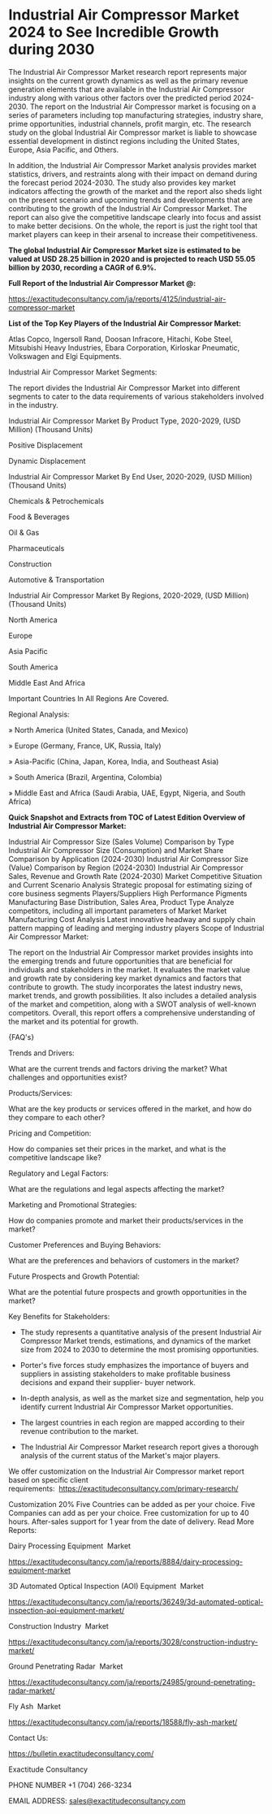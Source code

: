 # Industrial Air Compressor Market 2024 to See Incredible Growth during 2030

The Industrial Air Compressor Market research report represents major insights on the current growth dynamics as well as the primary revenue generation elements that are available in the Industrial Air Compressor industry along with various other factors over the predicted period 2024-2030. The report on the Industrial Air Compressor market is focusing on a series of parameters including top manufacturing strategies, industry share, prime opportunities, industrial channels, profit margin, etc. The research study on the global Industrial Air Compressor market is liable to showcase essential development in distinct regions including the United States, Europe, Asia Pacific, and Others.

In addition, the Industrial Air Compressor Market analysis provides market statistics, drivers, and restraints along with their impact on demand during the forecast period 2024-2030. The study also provides key market indicators affecting the growth of the market and the report also sheds light on the present scenario and upcoming trends and developments that are contributing to the growth of the Industrial Air Compressor Market. The report can also give the competitive landscape clearly into focus and assist to make better decisions. On the whole, the report is just the right tool that market players can keep in their arsenal to increase their competitiveness.

**The global Industrial Air Compressor Market size is estimated to be valued at USD 28.25 billion in 2020 and is projected to reach USD 55.05 billion by 2030, recording a CAGR of 6.9%.**

**Full Report of the Industrial Air Compressor Market @:**

https://exactitudeconsultancy.com/ja/reports/4125/industrial-air-compressor-market

**List of the Top Key Players of the Industrial Air Compressor Market:**

Atlas Copco, Ingersoll Rand, Doosan Infracore, Hitachi, Kobe Steel, Mitsubishi Heavy Industries, Ebara Corporation, Kirloskar Pneumatic, Volkswagen and Elgi Equipments.

Industrial Air Compressor Market Segments:

The report divides the Industrial Air Compressor Market into different segments to cater to the data requirements of various stakeholders involved in the industry.

Industrial Air Compressor Market By Product Type, 2020-2029, (USD Million) (Thousand Units)

Positive Displacement

Dynamic Displacement

Industrial Air Compressor Market By End User, 2020-2029, (USD Million) (Thousand Units)

Chemicals & Petrochemicals

Food & Beverages

Oil & Gas

Pharmaceuticals

Construction

Automotive & Transportation

Industrial Air Compressor Market By Regions, 2020-2029, (USD Million) (Thousand Units)

North America

Europe

Asia Pacific

South America

Middle East And Africa

Important Countries In All Regions Are Covered.

Regional Analysis:

» North America (United States, Canada, and Mexico)

» Europe (Germany, France, UK, Russia, Italy)

» Asia-Pacific (China, Japan, Korea, India, and Southeast Asia)

» South America (Brazil, Argentina, Colombia)

» Middle East and Africa (Saudi Arabia, UAE, Egypt, Nigeria, and South Africa)

**Quick Snapshot and Extracts from TOC of Latest Edition Overview of Industrial Air Compressor Market:**

Industrial Air Compressor Size (Sales Volume) Comparison by Type
Industrial Air Compressor Size (Consumption) and Market Share Comparison by Application (2024-2030)
Industrial Air Compressor Size (Value) Comparison by Region (2024-2030)
Industrial Air Compressor Sales, Revenue and Growth Rate (2024-2030)
Market Competitive Situation and Current Scenario Analysis
Strategic proposal for estimating sizing of core business segments
Players/Suppliers High Performance Pigments Manufacturing Base Distribution, Sales Area, Product Type
Analyze competitors, including all important parameters of Market
Market Manufacturing Cost Analysis
Latest innovative headway and supply chain pattern mapping of leading and merging industry players
Scope of Industrial Air Compressor Market:

The report on the Industrial Air Compressor market provides insights into the emerging trends and future opportunities that are beneficial for individuals and stakeholders in the market.
It evaluates the market value and growth rate by considering key market dynamics and factors that contribute to growth.
The study incorporates the latest industry news, market trends, and growth possibilities.
It also includes a detailed analysis of the market and competition, along with a SWOT analysis of well-known competitors.
Overall, this report offers a comprehensive understanding of the market and its potential for growth.

{FAQ's}

Trends and Drivers:

What are the current trends and factors driving the market? What challenges and opportunities exist?

Products/Services:

What are the key products or services offered in the market, and how do they compare to each other?

Pricing and Competition:

How do companies set their prices in the market, and what is the competitive landscape like?

Regulatory and Legal Factors:

What are the regulations and legal aspects affecting the market?

Marketing and Promotional Strategies:

How do companies promote and market their products/services in the market?

Customer Preferences and Buying Behaviors:

What are the preferences and behaviors of customers in the market?

Future Prospects and Growth Potential:

What are the potential future prospects and growth opportunities in the market?

Key Benefits for Stakeholders:

- The study represents a quantitative analysis of the present Industrial Air Compressor Market trends, estimations, and dynamics of the market size from 2024 to 2030 to determine the most promising opportunities.

- Porter's five forces study emphasizes the importance of buyers and suppliers in assisting stakeholders to make profitable business decisions and expand their supplier- buyer network.

- In-depth analysis, as well as the market size and segmentation, help you identify current Industrial Air Compressor Market opportunities.

- The largest countries in each region are mapped according to their revenue contribution to the market.

- The Industrial Air Compressor Market research report gives a thorough analysis of the current status of the Market's major players.

We offer customization on the Industrial Air Compressor market report based on specific client requirements:  https://exactitudeconsultancy.com/primary-research/

Customization 20%
Five Countries can be added as per your choice.
Five Companies can add as per your choice.
Free customization for up to 40 hours.
After-sales support for 1 year from the date of delivery.
Read More Reports:

Dairy Processing Equipment  Market

https://exactitudeconsultancy.com/ja/reports/8884/dairy-processing-equipment-market

3D Automated Optical Inspection (AOI) Equipment  Market

https://exactitudeconsultancy.com/ja/reports/36249/3d-automated-optical-inspection-aoi-equipment-market/

Construction Industry  Market

https://exactitudeconsultancy.com/ja/reports/3028/construction-industry-market/

Ground Penetrating Radar  Market

https://exactitudeconsultancy.com/ja/reports/24985/ground-penetrating-radar-market/

Fly Ash  Market

https://exactitudeconsultancy.com/ja/reports/18588/fly-ash-market/

Contact Us:

https://bulletin.exactitudeconsultancy.com/

Exactitude Consultancy

PHONE NUMBER +1 (704) 266-3234

EMAIL ADDRESS: sales@exactitudeconsultancy.com
